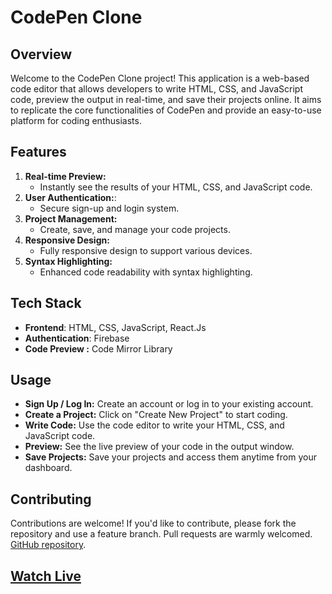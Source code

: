 # CodePen Clone

## Overview
Welcome to the CodePen Clone project! This application is a web-based code editor that allows developers to write HTML, CSS, and JavaScript code, preview the output in real-time, and save their projects online. It aims to replicate the core functionalities of CodePen and provide an easy-to-use platform for coding enthusiasts.
## Features
1. **Real-time Preview:**
   - Instantly see the results of your HTML, CSS, and JavaScript code.
2. **User Authentication:**:
   - Secure sign-up and login system.
3. **Project Management:**
   - Create, save, and manage your code projects.
4. **Responsive Design:**
   - Fully responsive design to support various devices.
5. **Syntax Highlighting:**
   - Enhanced code readability with syntax highlighting.

## Tech Stack
- **Frontend**: HTML, CSS, JavaScript, React.Js
- **Authentication**: Firebase
- **Code Preview :** Code Mirror Library 

## Usage
- **Sign Up / Log In:** Create an account or log in to your existing account.
- **Create a Project:** Click on "Create New Project" to start coding.
- **Write Code:** Use the code editor to write your HTML, CSS, and JavaScript code.
- **Preview:** See the live preview of your code in the output window.
- **Save Projects:** Save your projects and access them anytime from your dashboard.

## Contributing
Contributions are welcome! If you'd like to contribute, please fork the repository and use a feature branch. Pull requests are warmly welcomed. [GitHub repository](https://github.com/RehanShaikh007/CodePen_Clone).
## [Watch Live](https://code-pen-clone-eta.vercel.app)


